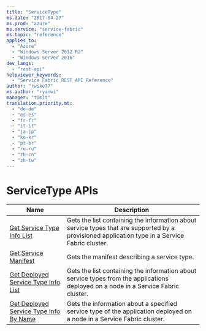 ```yaml
---
title: "ServiceType"
ms.date: "2017-04-27"
ms.prod: "azure"
ms.service: "service-fabric"
ms.topic: "reference"
applies_to: 
  - "Azure"
  - "Windows Server 2012 R2"
  - "Windows Server 2016"
dev_langs: 
  - "rest-api"
helpviewer_keywords: 
  - "Service Fabric REST API Reference"
author: "rwike77"
ms.author: "ryanwi"
manager: "timlt"
translation.priority.mt: 
  - "de-de"
  - "es-es"
  - "fr-fr"
  - "it-it"
  - "ja-jp"
  - "ko-kr"
  - "pt-br"
  - "ru-ru"
  - "zh-cn"
  - "zh-tw"
---
```

# ServiceType APIs

| Name | Description |
| --- | --- |
| [Get Service Type Info List](get-service-type-info-list.md) | Gets the list containing the information about service types that are supported by a provisioned application type in a Service Fabric cluster.<br/> |
| [Get Service Manifest](get-service-manifest.md) | Gets the manifest describing a service type.<br/> |
| [Get Deployed Service Type Info List](get-deployed-service-type-info-list.md) | Gets the list containing the information about service types from the applications deployed on a node in a Service Fabric cluster.<br/> |
| [Get Deployed Service Type Info By Name](get-deployed-service-type-info-by-name.md) | Gets the information about a specified service type of the application deployed on a node in a Service Fabric cluster.<br/> |

